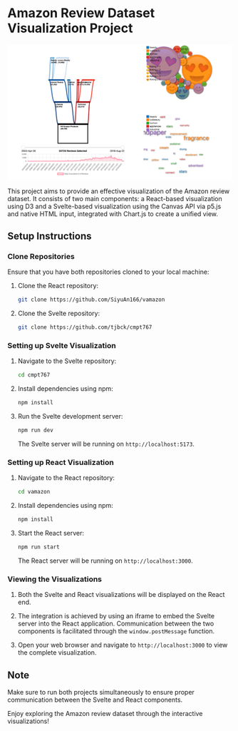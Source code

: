 # Amazon Review Dataset Visualization Project

![demo](/demo.png)

This project aims to provide an effective visualization of the Amazon review dataset. It consists of two main components: a React-based visualization using D3 and a Svelte-based visualization using the Canvas API via p5.js and native HTML input, integrated with Chart.js to create a unified view.

## Setup Instructions

### Clone Repositories

Ensure that you have both repositories cloned to your local machine:

1. Clone the React repository:

   ```bash
   git clone https://github.com/SiyuAn166/vamazon
   ```

2. Clone the Svelte repository:

   ```bash
   git clone https://github.com/tjbck/cmpt767
   ```

### Setting up Svelte Visualization

1. Navigate to the Svelte repository:

   ```bash
   cd cmpt767
   ```

2. Install dependencies using npm:

   ```bash
   npm install
   ```

3. Run the Svelte development server:

   ```bash
   npm run dev
   ```

   The Svelte server will be running on `http://localhost:5173`.

### Setting up React Visualization

1. Navigate to the React repository:

   ```bash
   cd vamazon
   ```

2. Install dependencies using npm:

   ```bash
   npm install
   ```

3. Start the React server:

   ```bash
   npm run start
   ```

   The React server will be running on `http://localhost:3000`.

### Viewing the Visualizations

1. Both the Svelte and React visualizations will be displayed on the React end.

2. The integration is achieved by using an iframe to embed the Svelte server into the React application. Communication between the two components is facilitated through the `window.postMessage` function.

3. Open your web browser and navigate to `http://localhost:3000` to view the complete visualization.

## Note

Make sure to run both projects simultaneously to ensure proper communication between the Svelte and React components.

Enjoy exploring the Amazon review dataset through the interactive visualizations!
